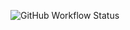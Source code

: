 ![GitHub Workflow Status](https://img.shields.io/github/actions/workflow/status/EpitechMscProPromo2026/T-POO-700-STG_9/badge.yml?branch=main&label=build)
